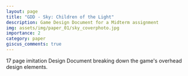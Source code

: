 ```yaml
---
layout: page
title: "GDD - Sky: Children of the Light"
description: Game Design Document for a Midterm assignment
img: assets/img/paper_01/sky_coverphoto.jpg
importance: 2
category: paper
giscus_comments: true
---
```


17 page imitation Design Document breaking down the game's overhead design elements.


<object data="https://drive.google.com/file/d/1p2rdhky6q4mAZmJLc-VlSf_Al9V8Mb7O/view?usp=sharing" width="800px" height="500px"></object>
